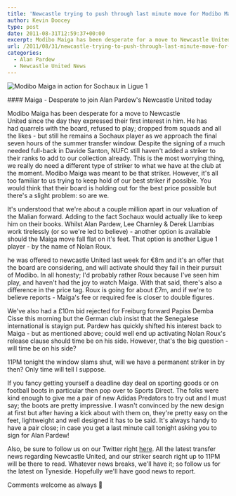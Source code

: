 ```yaml
---
title: 'Newcastle trying to push through last minute move for Modibo Maiga & also consider Nolan Roux'
author: Kevin Doocey
type: post
date: 2011-08-31T12:59:37+00:00
excerpt: Modibo Maiga has been desperate for a move to Newcastle United since the day they expressed their first interest in him. He has had quarrels with the board, refused..
url: /2011/08/31/newcastle-trying-to-push-through-last-minute-move-for-modibo-maiga-also-consider-nolan-roux/
categories:
  - Alan Pardew
  - Newcastle United News
---
```


![Modibo Maiga in action for Sochaux in Ligue 1](https://www.tynetime.com/wp-content/uploads/2011/08/Modibo-Maiga-Newcastle.jpg "Modibo-Maiga-Newcastle")

#### Maiga - Desperate to join Alan Pardew's Newcastle United today

Modibo Maiga has been desperate for a move to Newcastle United since the day they expressed their first interest in him. He has had quarrels with the board, refused to play; dropped from squads and all the likes - but still he remains a Sochaux player as we approach the final seven hours of the summer transfer window. Despite the signing of a much needed full-back in Davide Santon, NUFC still  haven't added a striker to their ranks to add to our collection already. This is the most worrying thing, we really do need a different type of striker to what we have at the club at the moment. Modibo Maiga was meant to be that striker. However, it's all too familiar to us trying to keep hold of our best striker if possible. You would think that their board is holding out for the best price possible but there's a slight problem: so are we.

It's understood that we're about a couple million apart in our valuation of the Malian forward. Adding to the fact Sochaux would actually like to keep him on their books. Whilst Alan Pardew, Lee Charnley & Derek Llambias work tirelessly (or so we're led to believe) - another option is available should the Maiga move fall flat on it's feet. That option is another Ligue 1 player - by the name of Nolan Roux.

he was offered to newcastle United last week for €8m and it's an offer that the board are considering, and will activate should they fail in their pursuit of Modibo. In all honesty; I'd probably rather Roux because I've seen him play, and haven't had the joy to watch Maiga. With that said, there's also a difference in the price tag. Roux is going for about £7m, and if we're to believe reports - Maiga's fee or required fee is closer to double figures.

We've also had a £10m bid rejected for Freiburg forward Papiss Demba Cisse this morning but the German club insist that the Senegalese international is stayign put. Pardew has quickly shifted his interest back to Maiga - but as mentioned above; could well end up activating Nolan Roux's release clause should time be on his side. However, that's the big question - will time be on his side?

11PM tonight the window slams shut, will we have a permanent striker in by then? Only time will tell I suppose.

If you fancy getting yourself a deadline day deal on sporting goods or on football boots in particular then pop over to Sports Direct. The folks were kind enough to give me a pair of new Adidas Predators to try out and I must say; the boots are pretty impressive. I wasn't convinced by the new design at first but after having a kick about with them on, they're pretty easy on the feet, lightweight and well designed it has to be said. It's always handy to have a pair close; in case you get a last minute call tonight asking you to sign for Alan Pardew!

Also, be sure to follow us on our Twitter right [here][1]. All the latest transfer news regarding Newcastle United, and our striker search right up to 11PM will be there to read. Whatever news breaks, we'll have it; so follow us for the latest on Tyneside. Hopefully we'll have good news to report.

Comments welcome as always 🙂

 [1]: https://twitter.com/tynetime
